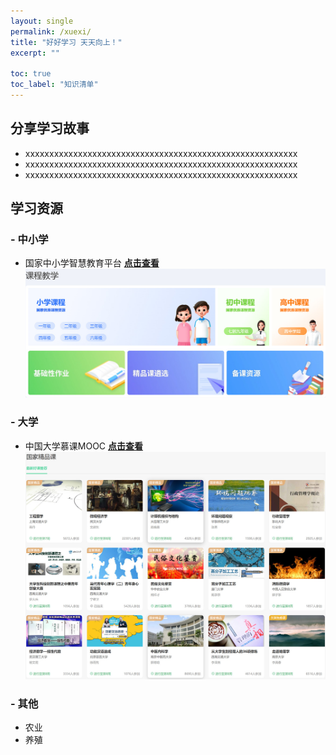 ```yaml
---
layout: single
permalink: /xuexi/
title: "好好学习 天天向上！"
excerpt: ""

toc: true
toc_label: "知识清单"
---
```


## 分享学习故事
- xxxxxxxxxxxxxxxxxxxxxxxxxxxxxxxxxxxxxxxxxxxxxxxxxxxxxxxxx
- xxxxxxxxxxxxxxxxxxxxxxxxxxxxxxxxxxxxxxxxxxxxxxxxxxxxxxxxx
- xxxxxxxxxxxxxxxxxxxxxxxxxxxxxxxxxxxxxxxxxxxxxxxxxxxxxxxxx

## 学习资源
### - 中小学
- 国家中小学智慧教育平台 [**点击查看**](https://www.zxx.edu.cn/)
![](/assets/images/xuexi_zhongxiaoxue.jpg)

### - 大学
- 中国大学慕课MOOC [**点击查看**](https://www.icourse163.org/)
![](/assets/images/xuexi_daxue.jpg)

### - 其他
- 农业
- 养殖
